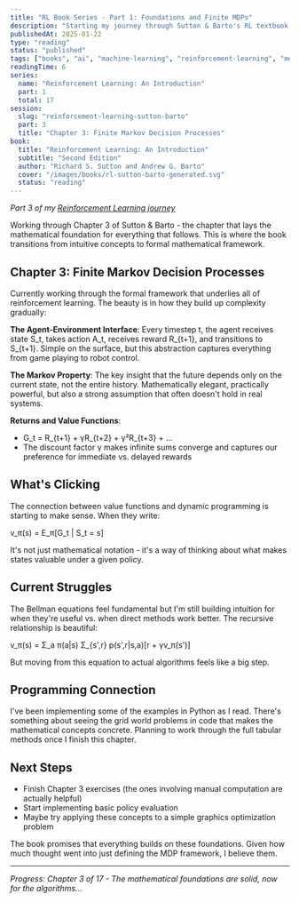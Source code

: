 ```yaml
---
title: "RL Book Series - Part 1: Foundations and Finite MDPs"
description: "Starting my journey through Sutton & Barto's RL textbook - Chapter 3 notes on Finite Markov Decision Processes"
publishedAt: 2025-01-22
type: "reading"
status: "published"
tags: ["books", "ai", "machine-learning", "reinforcement-learning", "mdp"]
readingTime: 6
series:
  name: "Reinforcement Learning: An Introduction"
  part: 1
  total: 17
session:
  slug: "reinforcement-learning-sutton-barto"
  part: 3
  title: "Chapter 3: Finite Markov Decision Processes"
book:
  title: "Reinforcement Learning: An Introduction"
  subtitle: "Second Edition"
  author: "Richard S. Sutton and Andrew G. Barto"
  cover: "/images/books/rl-sutton-barto-generated.svg"
  status: "reading"
---
```


*Part 3 of my [Reinforcement Learning journey](/sessions/reinforcement-learning-sutton-barto)*

Working through Chapter 3 of Sutton & Barto - the chapter that lays the mathematical foundation for everything that follows. This is where the book transitions from intuitive concepts to formal mathematical framework.

## Chapter 3: Finite Markov Decision Processes

Currently working through the formal framework that underlies all of reinforcement learning. The beauty is in how they build up complexity gradually:

**The Agent-Environment Interface**: Every timestep t, the agent receives state S_t, takes action A_t, receives reward R_{t+1}, and transitions to S_{t+1}. Simple on the surface, but this abstraction captures everything from game playing to robot control.

**The Markov Property**: The key insight that the future depends only on the current state, not the entire history. Mathematically elegant, practically powerful, but also a strong assumption that often doesn't hold in real systems.

**Returns and Value Functions**: 
- G_t = R_{t+1} + γR_{t+2} + γ²R_{t+3} + ...
- The discount factor γ makes infinite sums converge and captures our preference for immediate vs. delayed rewards

## What's Clicking

The connection between value functions and dynamic programming is starting to make sense. When they write:

v_π(s) = E_π[G_t | S_t = s]

It's not just mathematical notation - it's a way of thinking about what makes states valuable under a given policy.

## Current Struggles

The Bellman equations feel fundamental but I'm still building intuition for when they're useful vs. when direct methods work better. The recursive relationship is beautiful:

v_π(s) = Σ_a π(a|s) Σ_{s',r} p(s',r|s,a)[r + γv_π(s')]

But moving from this equation to actual algorithms feels like a big step.

## Programming Connection

I've been implementing some of the examples in Python as I read. There's something about seeing the grid world problems in code that makes the mathematical concepts concrete. Planning to work through the full tabular methods once I finish this chapter.

## Next Steps

- Finish Chapter 3 exercises (the ones involving manual computation are actually helpful)
- Start implementing basic policy evaluation
- Maybe try applying these concepts to a simple graphics optimization problem

The book promises that everything builds on these foundations. Given how much thought went into just defining the MDP framework, I believe them.

---

*Progress: Chapter 3 of 17 - The mathematical foundations are solid, now for the algorithms...*